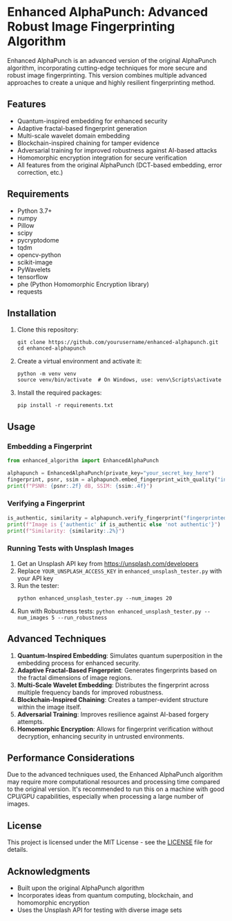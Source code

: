 # Enhanced AlphaPunch: Advanced Robust Image Fingerprinting Algorithm

Enhanced AlphaPunch is an advanced version of the original AlphaPunch algorithm, incorporating cutting-edge techniques for more secure and robust image fingerprinting. This version combines multiple advanced approaches to create a unique and highly resilient fingerprinting method.

## Features

- Quantum-inspired embedding for enhanced security
- Adaptive fractal-based fingerprint generation
- Multi-scale wavelet domain embedding
- Blockchain-inspired chaining for tamper evidence
- Adversarial training for improved robustness against AI-based attacks
- Homomorphic encryption integration for secure verification
- All features from the original AlphaPunch (DCT-based embedding, error correction, etc.)

## Requirements

- Python 3.7+
- numpy
- Pillow
- scipy
- pycryptodome
- tqdm
- opencv-python
- scikit-image
- PyWavelets
- tensorflow
- phe (Python Homomorphic Encryption library)
- requests

## Installation

1. Clone this repository:
   ```
   git clone https://github.com/yourusername/enhanced-alphapunch.git
   cd enhanced-alphapunch
   ```

2. Create a virtual environment and activate it:
   ```
   python -m venv venv
   source venv/bin/activate  # On Windows, use: venv\Scripts\activate
   ```

3. Install the required packages:
   ```
   pip install -r requirements.txt
   ```

## Usage

### Embedding a Fingerprint

```python
from enhanced_algorithm import EnhancedAlphaPunch

alphapunch = EnhancedAlphaPunch(private_key="your_secret_key_here")
fingerprint, psnr, ssim = alphapunch.embed_fingerprint_with_quality("input_image.jpg", "fingerprinted_image.png")
print(f"PSNR: {psnr:.2f} dB, SSIM: {ssim:.4f}")
```

### Verifying a Fingerprint

```python
is_authentic, similarity = alphapunch.verify_fingerprint("fingerprinted_image.png", fingerprint)
print(f"Image is {'authentic' if is_authentic else 'not authentic'}")
print(f"Similarity: {similarity:.2%}")
```

### Running Tests with Unsplash Images

1. Get an Unsplash API key from https://unsplash.com/developers
2. Replace `YOUR_UNSPLASH_ACCESS_KEY` in `enhanced_unsplash_tester.py` with your API key
3. Run the tester:
   ```
   python enhanced_unsplash_tester.py --num_images 20
   ```
4. Run with Robustness tests:
```python enhanced_unsplash_tester.py --num_images 5 --run_robustness ```

## Advanced Techniques

1. **Quantum-Inspired Embedding**: Simulates quantum superposition in the embedding process for enhanced security.
2. **Adaptive Fractal-Based Fingerprint**: Generates fingerprints based on the fractal dimensions of image regions.
3. **Multi-Scale Wavelet Embedding**: Distributes the fingerprint across multiple frequency bands for improved robustness.
4. **Blockchain-Inspired Chaining**: Creates a tamper-evident structure within the image itself.
5. **Adversarial Training**: Improves resilience against AI-based forgery attempts.
6. **Homomorphic Encryption**: Allows for fingerprint verification without decryption, enhancing security in untrusted environments.

## Performance Considerations

Due to the advanced techniques used, the Enhanced AlphaPunch algorithm may require more computational resources and processing time compared to the original version. It's recommended to run this on a machine with good CPU/GPU capabilities, especially when processing a large number of images.

## License

This project is licensed under the MIT License - see the [LICENSE](LICENSE) file for details.

## Acknowledgments

- Built upon the original AlphaPunch algorithm
- Incorporates ideas from quantum computing, blockchain, and homomorphic encryption
- Uses the Unsplash API for testing with diverse image sets